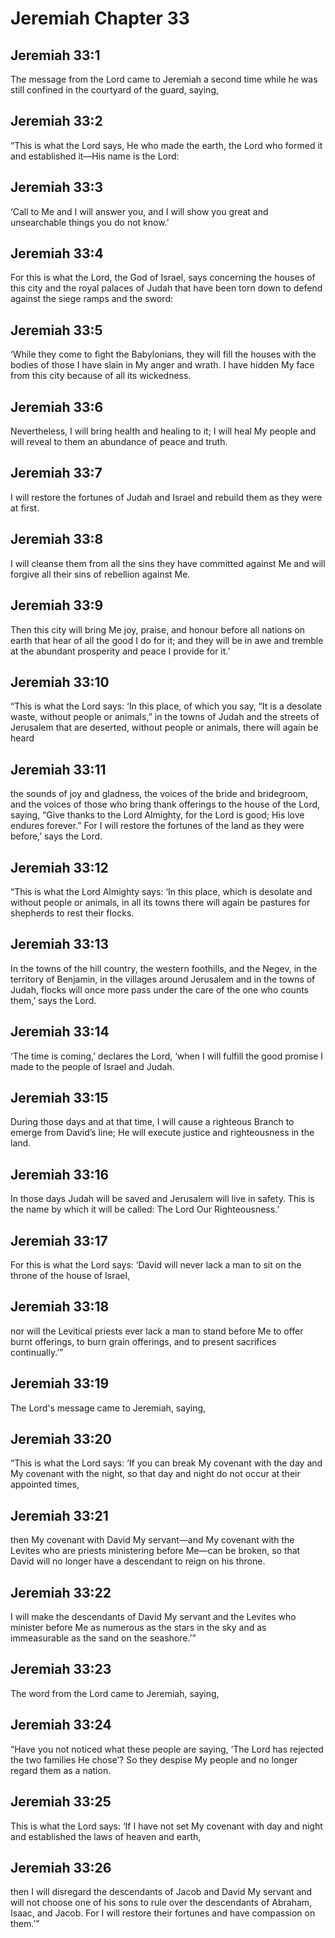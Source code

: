 # Jeremiah Chapter 33

## Jeremiah 33:1
The message from the Lord came to Jeremiah a second time while he was still confined in the courtyard of the guard, saying,

## Jeremiah 33:2
“This is what the Lord says, He who made the earth, the Lord who formed it and established it—His name is the Lord:

## Jeremiah 33:3
‘Call to Me and I will answer you, and I will show you great and unsearchable things you do not know.’

## Jeremiah 33:4
For this is what the Lord, the God of Israel, says concerning the houses of this city and the royal palaces of Judah that have been torn down to defend against the siege ramps and the sword:

## Jeremiah 33:5
‘While they come to fight the Babylonians, they will fill the houses with the bodies of those I have slain in My anger and wrath. I have hidden My face from this city because of all its wickedness.

## Jeremiah 33:6
Nevertheless, I will bring health and healing to it; I will heal My people and will reveal to them an abundance of peace and truth.

## Jeremiah 33:7
I will restore the fortunes of Judah and Israel and rebuild them as they were at first.

## Jeremiah 33:8
I will cleanse them from all the sins they have committed against Me and will forgive all their sins of rebellion against Me.

## Jeremiah 33:9
Then this city will bring Me joy, praise, and honour before all nations on earth that hear of all the good I do for it; and they will be in awe and tremble at the abundant prosperity and peace I provide for it.’

## Jeremiah 33:10
“This is what the Lord says: ‘In this place, of which you say, “It is a desolate waste, without people or animals,” in the towns of Judah and the streets of Jerusalem that are deserted, without people or animals, there will again be heard

## Jeremiah 33:11
the sounds of joy and gladness, the voices of the bride and bridegroom, and the voices of those who bring thank offerings to the house of the Lord, saying, “Give thanks to the Lord Almighty, for the Lord is good; His love endures forever.” For I will restore the fortunes of the land as they were before,’ says the Lord.

## Jeremiah 33:12
“This is what the Lord Almighty says: ‘In this place, which is desolate and without people or animals, in all its towns there will again be pastures for shepherds to rest their flocks.

## Jeremiah 33:13
In the towns of the hill country, the western foothills, and the Negev, in the territory of Benjamin, in the villages around Jerusalem and in the towns of Judah, flocks will once more pass under the care of the one who counts them,’ says the Lord.

## Jeremiah 33:14
‘The time is coming,’ declares the Lord, ‘when I will fulfill the good promise I made to the people of Israel and Judah.

## Jeremiah 33:15
During those days and at that time, I will cause a righteous Branch to emerge from David’s line; He will execute justice and righteousness in the land.

## Jeremiah 33:16
In those days Judah will be saved and Jerusalem will live in safety. This is the name by which it will be called: The Lord Our Righteousness.’

## Jeremiah 33:17
For this is what the Lord says: ‘David will never lack a man to sit on the throne of the house of Israel,

## Jeremiah 33:18
nor will the Levitical priests ever lack a man to stand before Me to offer burnt offerings, to burn grain offerings, and to present sacrifices continually.’”

## Jeremiah 33:19
The Lord's message came to Jeremiah, saying,

## Jeremiah 33:20
“This is what the Lord says: ‘If you can break My covenant with the day and My covenant with the night, so that day and night do not occur at their appointed times,

## Jeremiah 33:21
then My covenant with David My servant—and My covenant with the Levites who are priests ministering before Me—can be broken, so that David will no longer have a descendant to reign on his throne.

## Jeremiah 33:22
I will make the descendants of David My servant and the Levites who minister before Me as numerous as the stars in the sky and as immeasurable as the sand on the seashore.’”

## Jeremiah 33:23
The word from the Lord came to Jeremiah, saying,

## Jeremiah 33:24
“Have you not noticed what these people are saying, ‘The Lord has rejected the two families He chose’? So they despise My people and no longer regard them as a nation.

## Jeremiah 33:25
This is what the Lord says: ‘If I have not set My covenant with day and night and established the laws of heaven and earth,

## Jeremiah 33:26
then I will disregard the descendants of Jacob and David My servant and will not choose one of his sons to rule over the descendants of Abraham, Isaac, and Jacob. For I will restore their fortunes and have compassion on them.’”
